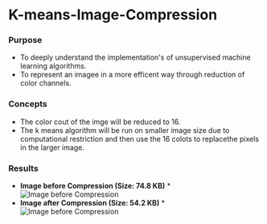 # K-means-Image-Compression
### Purpose
* To deeply understand the implementation's of unsupervised machine learning algorithms. 
* To represent an imagee in a more efficent way through reduction of color channels.
### Concepts
* The color cout of the imge will be reduced to 16. 
* The k means algorithm will be run on smaller image size  due to computational restriction and then use the 16 colots to replacethe pixels in the larger image.  
### Results
  * **Image before Compression (Size: 74.8 KB)**
  *![Image before Compression](https://github.com/robrons96/K-means-Image-Compression/blob/master/eiffel-tower-paris-large-jpg.jpg)
  * **Image after Compression (Size: 54.2 KB)**
  *![Image before Compression](https://github.com/robrons96/K-means-Image-Compression/blob/master/eiffel_kmeans.jpg)
